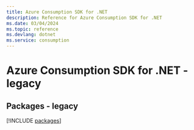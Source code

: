 ```yaml
---
title: Azure Consumption SDK for .NET
description: Reference for Azure Consumption SDK for .NET
ms.date: 03/04/2024
ms.topic: reference
ms.devlang: dotnet
ms.service: consumption
---
```

# Azure Consumption SDK for .NET - legacy
## Packages - legacy
[!INCLUDE [packages](consumption-index.md)]